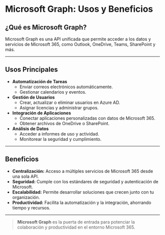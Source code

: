 # Microsoft Graph: Usos y Beneficios

## ¿Qué es Microsoft Graph?

Microsoft Graph es una API unificada que permite acceder a los datos y servicios de Microsoft 365, como Outlook, OneDrive, Teams, SharePoint y más.

---

## Usos Principales

- **Automatización de Tareas**
    - Enviar correos electrónicos automáticamente.
    - Gestionar calendarios y eventos.
- **Gestión de Usuarios**
    - Crear, actualizar o eliminar usuarios en Azure AD.
    - Asignar licencias y administrar grupos.
- **Integración de Aplicaciones**
    - Conectar aplicaciones personalizadas con datos de Microsoft 365.
    - Obtener archivos de OneDrive o SharePoint.
- **Análisis de Datos**
    - Acceder a informes de uso y actividad.
    - Monitorear la seguridad y cumplimiento.

---

## Beneficios

- **Centralización:** Acceso a múltiples servicios de Microsoft 365 desde una sola API.
- **Seguridad:** Cumple con los estándares de seguridad y autenticación de Microsoft.
- **Escalabilidad:** Permite desarrollar soluciones que crecen junto con tu organización.
- **Productividad:** Facilita la automatización y la integración, ahorrando tiempo y recursos.

---

> **Microsoft Graph** es la puerta de entrada para potenciar la colaboración y productividad en el entorno Microsoft 365.